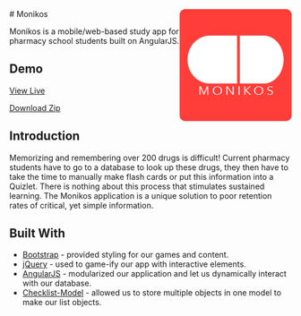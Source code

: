 <img src="monikos_logo_readme.png" align="right"/>
# Monikos

Monikos is a mobile/web-based study app for pharmacy school students built on AngularJS.

## Demo

[View Live](http://www.danilachenchik.com/mvc/public/account/login)

[Download Zip](https://github.com/chenchik/monikos/archive/develop.zip)

## Introduction

Memorizing and remembering over 200 drugs is difficult! Current pharmacy students have to go to a database to look up these drugs, they then have to take the time to manually make flash cards or put this information into a Quizlet. There is nothing about this process that stimulates sustained learning. The Monikos application is a unique solution to poor retention rates of critical, yet simple information.

## Built With

- [Bootstrap](http://getbootstrap.com/) - provided styling for our games and content.
- [jQuery](https://jquery.com/) - used to game-ify our app with interactive elements.
- [AngularJS](https://angularjs.org/) - modularized our application and let us dynamically interact with our database.
- [Checklist-Model](https://github.com/vitalets/checklist-model) - allowed us to store multiple objects in one model to make our list objects.








